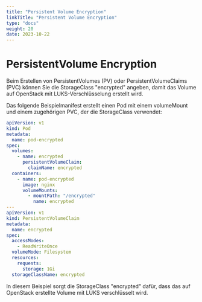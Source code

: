 ```yaml
---
title: "Persistent Volume Encryption"
linkTitle: "Persistent Volume Encryption"
type: "docs"
weight: 20
date: 2023-10-22
---
```


# PersistentVolume Encryption

Beim Erstellen von PersistentVolumes (PV) oder PersistentVolumeClaims (PVC) können Sie die StorageClass "encrypted" angeben, damit das Volume auf OpenStack mit LUKS-Verschlüsselung erstellt wird.

Das folgende Beispielmanifest erstellt einen Pod mit einem volumeMount und einem zugehörigen PVC, der die StorageClass verwendet:

```yaml
apiVersion: v1
kind: Pod
metadata:
  name: pod-encrypted
spec:
  volumes:
    - name: encrypted
      persistentVolumeClaim:
        claimName: encrypted
  containers:
    - name: pod-encrypted
      image: nginx
      volumeMounts:
        - mountPath: "/encrypted"
          name: encrypted
---
apiVersion: v1
kind: PersistentVolumeClaim
metadata:
  name: encrypted
spec:
  accessModes:
    - ReadWriteOnce
  volumeMode: Filesystem
  resources:
    requests:
      storage: 1Gi
  storageClassName: encrypted
```

In diesem Beispiel sorgt die StorageClass "encrypted" dafür, dass das auf OpenStack erstellte Volume mit LUKS verschlüsselt wird.
